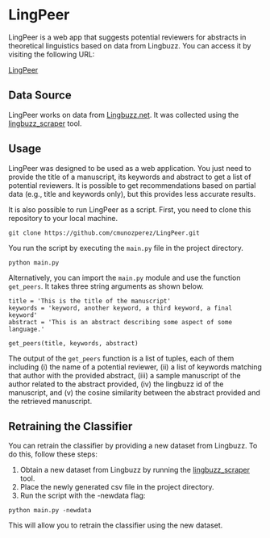 # LingPeer

LingPeer is a web app that suggests potential reviewers for abstracts in theoretical linguistics based on data from Lingbuzz. You can access it by visiting the following URL:

[LingPeer](https://lingpeer.streamlit.app/)

## Data Source

LingPeer works on data from [Lingbuzz.net](https://ling.auf.net/). It was collected using the [lingbuzz_scraper](https://github.com/cmunozperez/lingbuzz_scraper) tool.

## Usage

LingPeer was designed to be used as a web application. You just need to provide the title of a manuscript, its keywords and abstract to get a list of potential reviewers. It is possible to get recommendations based on partial data (e.g., title and keywords only), but this provides less accurate results.

It is also possible to run LingPeer as a script. First, you need to clone this repository to your local machine.

```
git clone https://github.com/cmunozperez/LingPeer.git
```

You run the script by executing the `main.py` file in the project directory.

```
python main.py
```

Alternatively, you can import the `main.py` module and use the function `get_peers`. It takes three string arguments as shown below.

```
title = 'This is the title of the manuscript'
keywords = 'keyword, another keyword, a third keyword, a final keyword'
abstract = 'This is an abstract describing some aspect of some language.'

get_peers(title, keywords, abstract)
```
The output of the `get_peers` function is a list of tuples, each of them including (i) the name of a potential reviewer, (ii) a list of keywords matching that author with the provided abstract, (iii) a sample manuscript of the author related to the abstract provided, (iv) the lingbuzz id of the manuscript, and (v) the cosine similarity between the abstract provided and the retrieved manuscript.


## Retraining the Classifier
You can retrain the classifier by providing a new dataset from Lingbuzz. To do this, follow these steps:

1. Obtain a new dataset from Lingbuzz by running the [lingbuzz_scraper](https://github.com/cmunozperez/lingbuzz_scraper) tool.
2. Place the newly generated csv file in the project directory.
3. Run the script with the -newdata flag:

```
python main.py -newdata
```

This will allow you to retrain the classifier using the new dataset.




